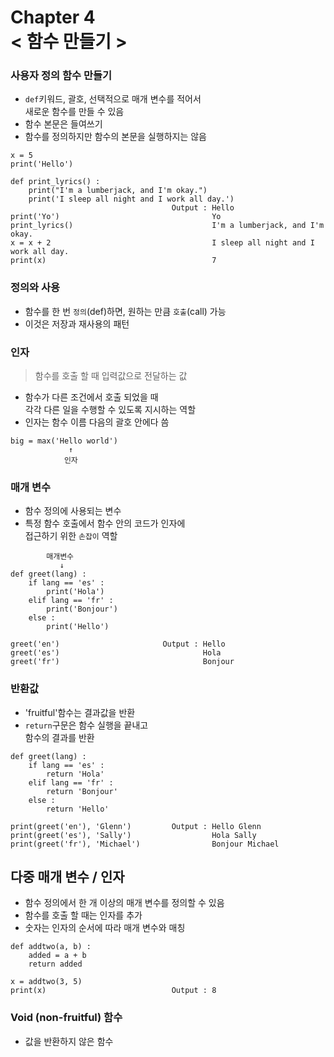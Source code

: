 Chapter 4<br/>
< 함수 만들기 >
=====================


### 사용자 정의 함수 만들기
- `def`키워드, 괄호, 선택적으로 매개 변수를 적어서<br/>
새로운 함수를 만들 수 있음
- 함수 본문은 들여쓰기
- 함수를 정의하지만 함수의 본문을 실행하지는 않음

```
x = 5
print('Hello')

def print_lyrics() :
    print("I'm a lumberjack, and I'm okay.")
    print('I sleep all night and I work all day.')
                                    Output : Hello
print('Yo')                                  Yo
print_lyrics()                               I'm a lumberjack, and I'm okay.
x = x + 2                                    I sleep all night and I work all day.
print(x)                                     7
```


### 정의와 사용
- 함수를 한 번 `정의`(def)하면, 원하는 만큼 `호출`(call) 가능
- 이것은 저장과 재사용의 패턴


### 인자
> 함수를 호출 할 때 입력값으로 전달하는 값

- 함수가 다른 조건에서 호출 되었을 때<br/>
각각 다른 일을 수행할 수 있도록 지시하는 역할
- 인자는 함수 이름 다음의 괄호 안에다 씀

```
big = max('Hello world')
             ↑
            인자
```


### 매개 변수
- 함수 정의에 사용되는 변수
- 특정 함수 호출에서 함수 안의 코드가 인자에<br/>
접근하기 위한 `손잡이` 역할

```
        매개변수
           ↓
def greet(lang) :
    if lang == 'es' :
        print('Hola')
    elif lang == 'fr' :
        print('Bonjour')
    else :
        print('Hello')

greet('en')                       Output : Hello
greet('es')                                Hola
greet('fr')                                Bonjour
```


### 반환값
- 'fruitful'함수는 결과값을 반환
- `return`구문은 함수 실행을 끝내고<br/>
함수의 결과를 반환

```
def greet(lang) :
    if lang == 'es' :
        return 'Hola'
    elif lang == 'fr' :
        return 'Bonjour'
    else :
        return 'Hello'

print(greet('en'), 'Glenn')         Output : Hello Glenn
print(greet('es'), 'Sally')                  Hola Sally
print(greet('fr'), 'Michael')                Bonjour Michael
```


## 다중 매개 변수 / 인자
- 함수 정의에서 한 개 이상의 매개 변수를 정의할 수 있음
- 함수를 호출 할 때는 인자를 추가
- 숫자는 인자의 순서에 따라 매개 변수와 매칭

```
def addtwo(a, b) :
    added = a + b
    return added

x = addtwo(3, 5)
print(x)                            Output : 8    
```


### Void (non-fruitful) 함수
- 값을 반환하지 않은 함수
